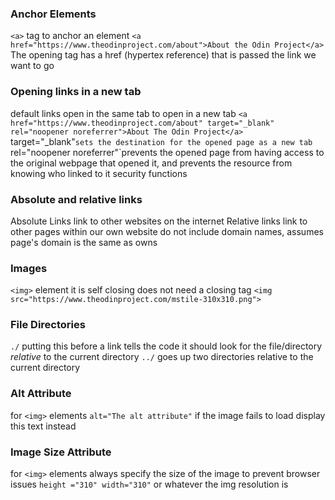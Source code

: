 ### Anchor Elements 
`<a>` tag to anchor an element 
	`<a href="https://www.theodinproject.com/about">About the Odin Project</a>`
	The opening tag has a href (hypertex reference) that is passed the link we want to go 

### Opening links in a new tab
default links open in the same tab 
to open in a new tab 
`<a href="https://www.theodinproject.com/about" target="_blank" rel="noopener noreferrer">About The Odin Project</a>
	`target="_blank"` sets the destination for the opened page as a new tab 
	`rel="noopener noreferrer"`prevents the opened page from having access to the original webpage that opened it, and prevents the resource from knowing who linked to it 
		security functions

### Absolute and relative links
Absolute Links
	link to other websites on the internet 
Relative links 
	link to other pages within our own website 
	do not include domain names, assumes page's domain is the same as owns 

### Images
`<img>` element 
	it is self closing does not need a closing tag 
	`<img src="https://www.theodinproject.com/mstile-310x310.png">`

### File Directories
`./` putting this before a link tells the code it should look for the file/directory *relative* to the current directory 
`../` goes up two directories relative to the current directory 

### Alt Attribute
for `<img>` elements
	`alt="The alt attribute"` if the image fails to load display this text instead

### Image Size Attribute
for `<img>` elements 
	always specify the size of the image to prevent browser issues
	`height ="310" width="310"` or whatever the img resolution is 